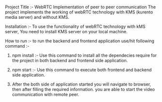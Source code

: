 Project Title :-  WebRTC Implementation of peer to peer communication
The project implements the working of webRTC technology with KMS (kurento media server) and without KMS.

Installation :-
To use the functionality of webRTC technology with kMS server, You need to install KMS server on your local machine.

How to run :-
to run the backend and frontend application use/hit following command :-

1) npm install :- Use this command to install all the dependecies require for the project in both backend and
                  frontend side application.

2) npm start :- Use this command to execute both frontend and backend side application.

3) After the both side of application started you will navigate to browser, then after filling the required information. you are able to start the video communication with remote peer.